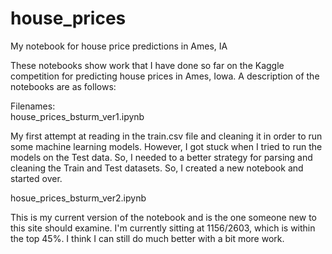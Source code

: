 # house_prices
My notebook for house price predictions in Ames, IA

These notebooks show work that I have done so far on the Kaggle competition for predicting house prices in Ames, Iowa.  A description of the notebooks are as follows:

Filenames:                             
house_prices_bsturm_ver1.ipynb        

My first attempt at reading in the train.csv file and cleaning it in order to run some machine learning models.  However, I got stuck when I tried to run the models on the Test data.  So, I needed to a better strategy for parsing and cleaning the Train and Test datasets.  So, I created a new notebook and started over.

hosue_prices_bsturm_ver2.ipynb        

This is my current version of the notebook and is the one someone new to this site should examine.  I'm currently sitting at 1156/2603, which is within the top 45%.  I think I can still do much better with a bit more work.
